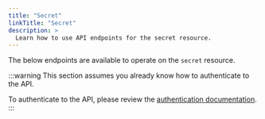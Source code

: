 ```yaml
---
title: "Secret"
linkTitle: "Secret"
description: >
  Learn how to use API endpoints for the secret resource.
---
```


The below endpoints are available to operate on the `secret` resource.

:::warning
This section assumes you already know how to authenticate to the API.

To authenticate to the API, please review the [authentication documentation](/docs/reference/api/authentication/).
:::
